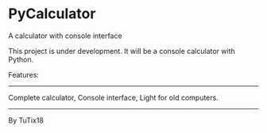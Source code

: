 # PyCalculator
A calculator with console interface

This project is under development. It will be a console calculator with Python.

Features:
_______________________
Complete calculator,
Console interface,
Light for old computers.
_______________________

By TuTix18
